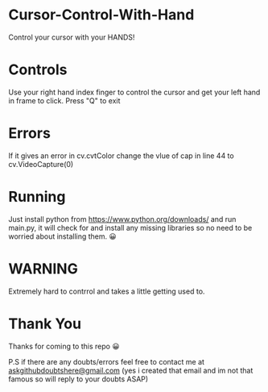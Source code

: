 # Cursor-Control-With-Hand
Control your cursor with your HANDS!
# Controls
Use your right hand index finger to control the cursor and get your left hand in frame to click.
Press "Q" to exit
# Errors
If it gives an error in cv.cvtColor change the vlue of cap in line 44 to cv.VideoCapture(0) 
# Running
Just install python from https://www.python.org/downloads/ and run main.py, it will check for and install any missing libraries so no need to be worried about installing them. 😀

# WARNING
Extremely hard to contrrol and takes a little getting used to.
# Thank You
Thanks for coming to this repo 😀


P.S if there are any doubts/errors feel free to contact me at askgithubdoubtshere@gmail.com 
 (yes i created that email and im not that famous so will reply to your doubts ASAP)
